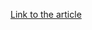 [Link to the article](https://thehackernews.com/2025/03/china-linked-silk-typhoon-expands-cyber.html)

